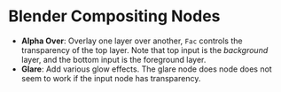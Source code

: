 # Blender Compositing Nodes

- **Alpha Over**: Overlay one layer over another, `Fac` controls the transparency of the top layer. Note that top input is the *background* layer, and the bottom input is the foreground layer.
- **Glare**: Add various glow effects. The glare node does node does not seem to work if the input node has transparency.
